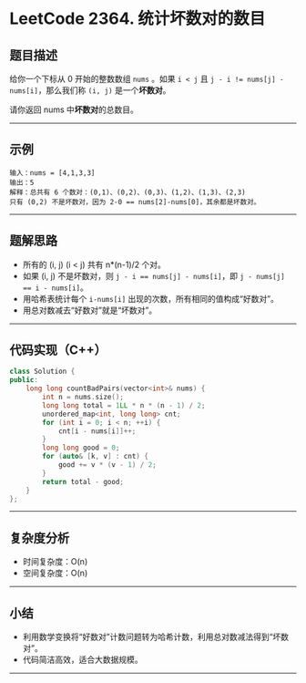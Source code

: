 # LeetCode 2364. 统计坏数对的数目

## 题目描述

给你一个下标从 0 开始的整数数组 `nums` 。如果 `i < j` 且 `j - i != nums[j] - nums[i]`，那么我们称 `(i, j)` 是一个**坏数对**。

请你返回 nums 中**坏数对**的总数目。

---

## 示例

```
输入：nums = [4,1,3,3]
输出：5
解释：总共有 6 个数对：(0,1)、(0,2)、(0,3)、(1,2)、(1,3)、(2,3)
只有 (0,2) 不是坏数对，因为 2-0 == nums[2]-nums[0]，其余都是坏数对。
```

---

## 题解思路

- 所有的 (i, j) (i < j) 共有 n*(n-1)/2 个对。
- 如果 (i, j) 不是坏数对，则 `j - i == nums[j] - nums[i]`，即 `j - nums[j] == i - nums[i]`。
- 用哈希表统计每个 `i-nums[i]` 出现的次数，所有相同的值构成“好数对”。
- 用总对数减去“好数对”就是“坏数对”。

---

## 代码实现（C++）

```cpp
class Solution {
public:
    long long countBadPairs(vector<int>& nums) {
        int n = nums.size();
        long long total = 1LL * n * (n - 1) / 2;
        unordered_map<int, long long> cnt;
        for (int i = 0; i < n; ++i) {
            cnt[i - nums[i]]++;
        }
        long long good = 0;
        for (auto& [k, v] : cnt) {
            good += v * (v - 1) / 2;
        }
        return total - good;
    }
};
```

---

## 复杂度分析

- 时间复杂度：O(n)
- 空间复杂度：O(n)

---

## 小结

- 利用数学变换将“好数对”计数问题转为哈希计数，利用总对数减法得到“坏数对”。
- 代码简洁高效，适合大数据规模。

---

